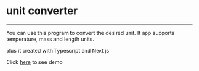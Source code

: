# unit converter
---
You can use this program to convert the desired unit. It app supports temperature, mass and length units.

plus it created with Typescript and Next js

Click [here](https://mahdiabqari.github.io/Unit-Converter/) to see demo
